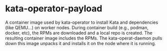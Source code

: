 # kata-operator-payload

A container image used by kata-operator to install Kata and dependencies (like QEMU...) on worker nodes.
During container build (e.g., podman, docker, etc), the RPMs are downloaded and a local repo is created. The resulting container image includes the RPMs.
The kata-operat-daemon pulls down this image unpacks it and installs it on the node where it is running. 
